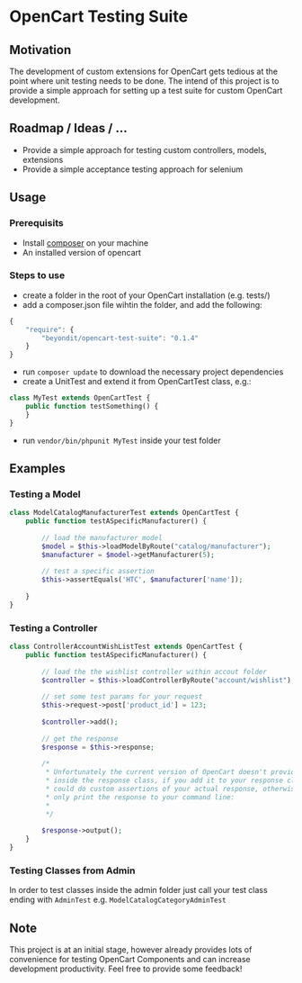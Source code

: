# OpenCart Testing Suite

## Motivation
The development of custom extensions for OpenCart gets tedious at the point where unit testing needs to be done. The intend of this project is to provide a simple approach for setting up a test suite for custom OpenCart development.

## Roadmap / Ideas / ...
* Provide a simple approach for testing custom controllers, models, extensions
* Provide a simple acceptance testing approach for selenium

## Usage

### Prerequisits
* Install [composer](http://getcomposer.org/) on your machine
* An installed version of opencart

### Steps to use
* create a folder in the root of your OpenCart installation (e.g. tests/)
* add a composer.json file wihtin the folder, and add the following:

```javascript
{
	"require": {
		"beyondit/opencart-test-suite": "0.1.4"
	}
}
```
* run `composer update` to download the necessary project dependencies
* create a UnitTest and extend it from OpenCartTest class, e.g.:

```php
class MyTest extends OpenCartTest {	
    public function testSomething() {			
    }	
}
```
* run `vendor/bin/phpunit MyTest` inside your test folder
			
## Examples

### Testing a Model

```php
class ModelCatalogManufacturerTest extends OpenCartTest {	
	public function testASpecificManufacturer() {
		
		// load the manufacturer model
		$model = $this->loadModelByRoute("catalog/manufacturer");
		$manufacturer = $model->getManufacturer(5);		
		
		// test a specific assertion
		$this->assertEquals('HTC', $manufacturer['name']);
		
	}	
}
```

### Testing a Controller
```php
class ControllerAccountWishListTest extends OpenCartTest {	
	public function testASpecificManufacturer() {
		
		// load the the wishlist controller within accout folder
		$controller = $this->loadControllerByRoute("account/wishlist");
		
		// set some test params for your request
		$this->request->post['product_id'] = 123;
		
		$controller->add();
		
		// get the response
		$response = $this->response;
		
		/*
		 * Unfortunately the current version of OpenCart doesn't provide a getOuput() Method
		 * inside the response class, if you add it to your response class you 
		 * could do custom assertions of your actual response, otherwise you can
		 * only print the response to your command line:
		 *  
		 */
		
		$response->output();
	}	
}
```
### Testing Classes from Admin
In order to test classes inside the admin folder just call your test class ending with `AdminTest` e.g. `ModelCatalogCategoryAdminTest`

## Note
This project is at an initial stage, however already provides lots of convenience for testing OpenCart Components and can increase development productivity. Feel free to provide some feedback!
